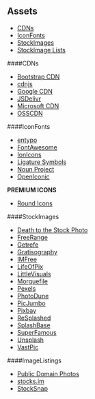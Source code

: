 ## Assets
* [CDNs](#cdns)
* [IconFonts](#IconFonts)
* [StockImages](#stockimages)
* [StockImage Lists](#ImageListings)

####CDNs
* [Bootstrap CDN](http://www.bootstrapcdn.com/)
* [cdnjs](https://cdnjs.com/)
* [Google CDN](https://developers.google.com/speed/libraries/devguide?csw=1)
* [JSDelivr](http://www.jsdelivr.com/)
* [Microsoft CDN](http://www.asp.net/ajax/cdn)
* [OSSCDN](http://osscdn.com/#/)

####IconFonts
* [entypo](http://entypo.com/)
* [FontAwesome](https://fortawesome.github.io/Font-Awesome/)
* [IonIcons](http://ionicons.com/)
* [Ligature Symbols](http://kudakurage.com/ligature_symbols/)
* [Noun Project](http://thenounproject.com/)
* [OpenIconic](https://useiconic.com/open/)

**PREMIUM ICONS**
* [Round Icons ](http://roundicons.com/)


####StockImages
* [Death to the Stock Photo](http://deathtothestockphoto.com/)
* [FreeRange](http://freerangestock.com/)
* [Getrefe](http://getrefe.tumblr.com/)
* [Gratisography](http://www.gratisography.com/)
* [IMFree](http://www.imcreator.com/free)
* [LifeOfPix](http://www.lifeofpix.com/)
* [LittleVisuals](http://littlevisuals.co/)
* [Morguefile](http://www.morguefile.com/)
* [Pexels](http://www.pexels.com/)
* [PhotoDune](http://photodune.net/)
* [PicJumbo](http://picjumbo.com/)
* [Pixbay](http://pixabay.com/)
* [ReSplashed](http://www.resplashed.com/)
* [SplashBase](http://www.splashbase.co/)
* [SuperFamous](http://superfamous.com/)
* [Unsplash](https://unsplash.com/)
* [VastPic](http://vastpic.com/)

####ImageListings
* [Public Domain Photos](http://www.public-domain-photos.com/)
* [stocks.im](http://thestocks.im/)
* [StockSnap](https://stocksnap.io/)
